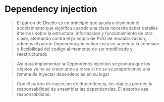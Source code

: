 # Dependency injection
>El patron de Diseño es un principio que ayuda a disminuir el acoplamiento que significa cuando una clase necesita saber detalles internos sobre la estructura, informacion y funcionamiento de otra clase, atentando contra el principio de POO de modularizacion, ademas el patron Dependency injection insta en aumenta la cohesion y flexibilidad del codigo al momento de ser modificado y reestructurado

>Asi para implementar la Dependency injection se procura que los objetos ya no se creen unos a otros si no se se proporciones una fomma de inyectar dependencias en su lugar

>Con el patrón de inyección de dependencia, los objetos pierden la responsabilidad de ensamblar las dependencias. El absorbe esa responsabilidad.